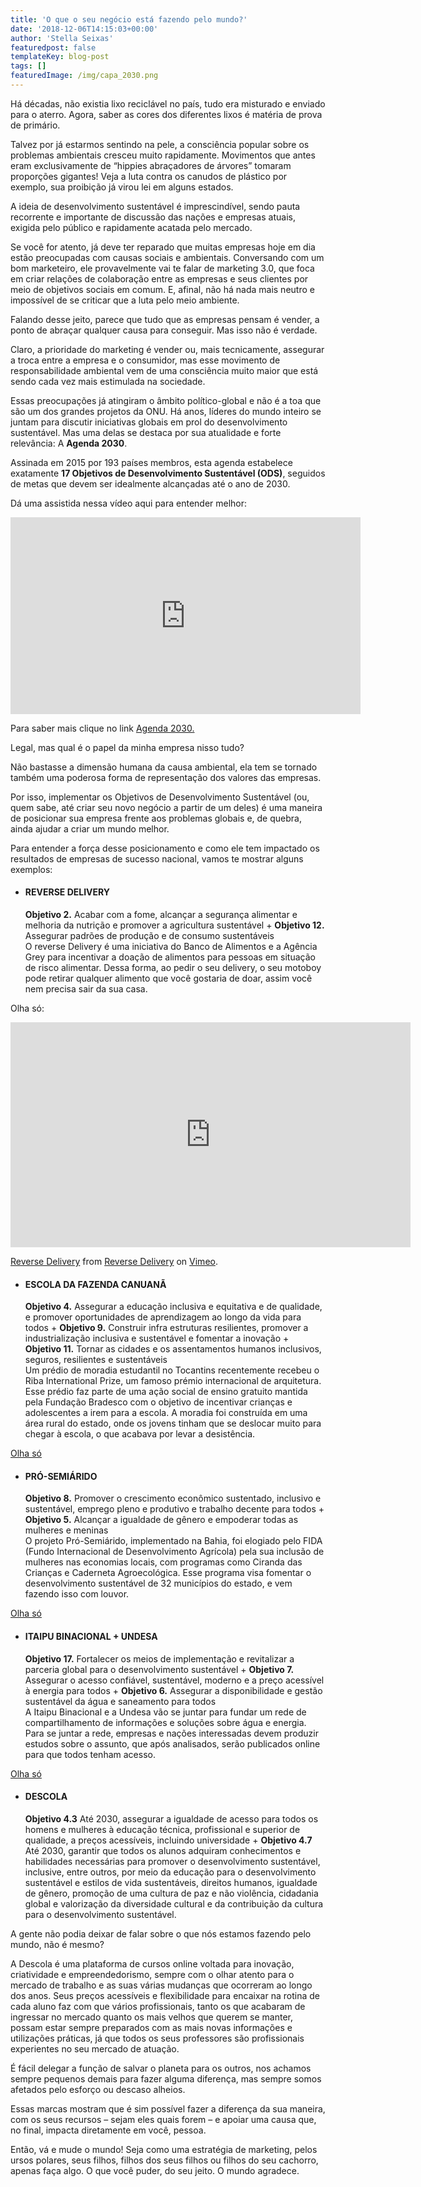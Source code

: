```yaml
---
title: 'O que o seu negócio está fazendo pelo mundo?'
date: '2018-12-06T14:15:03+00:00'
author: 'Stella Seixas'
featuredpost: false
templateKey: blog-post
tags: []
featuredImage: /img/capa_2030.png
---
```

Há décadas, não existia lixo reciclável no país, tudo era misturado e enviado para o aterro. Agora, saber as cores dos diferentes lixos é matéria de prova de primário.

Talvez por já estarmos sentindo na pele, a consciência popular sobre os problemas ambientais cresceu muito rapidamente. Movimentos que antes eram exclusivamente de “hippies abraçadores de árvores” tomaram proporções gigantes! Veja a luta contra os canudos de plástico por exemplo, sua proibição já virou lei em alguns estados.

A ideia de desenvolvimento sustentável é imprescindível, sendo pauta recorrente e importante de discussão das nações e empresas atuais, exigida pelo público e rapidamente acatada pelo mercado.

Se você for atento, já deve ter reparado que muitas empresas hoje em dia estão preocupadas com causas sociais e ambientais. Conversando com um bom marketeiro, ele provavelmente vai te falar de marketing 3.0, que foca em criar relações de colaboração entre as empresas e seus clientes por meio de objetivos sociais em comum. E, afinal, não há nada mais neutro e impossível de se criticar que a luta pelo meio ambiente.

Falando desse jeito, parece que tudo que as empresas pensam é vender, a ponto de abraçar qualquer causa para conseguir. Mas isso não é verdade.

Claro, a prioridade do marketing é vender ou, mais tecnicamente, assegurar a troca entre a empresa e o consumidor, mas esse movimento de responsabilidade ambiental vem de uma consciência muito maior que está sendo cada vez mais estimulada na sociedade.

Essas preocupações já atingiram o âmbito político-global e não é a toa que são um dos grandes projetos da ONU. Há anos, líderes do mundo inteiro se juntam para discutir iniciativas globais em prol do desenvolvimento sustentável. Mas uma delas se destaca por sua atualidade e forte relevância: A **Agenda 2030**.

Assinada em 2015 por 193 países membros, esta agenda estabelece exatamente **17 Objetivos de Desenvolvimento Sustentável (ODS)**, seguidos de metas que devem ser idealmente alcançadas até o ano de 2030.

Dá uma assistida nessa vídeo aqui para entender melhor:

<iframe allowfullscreen="allowfullscreen" frameborder="0" height="315" loading="lazy" src="https://www.youtube.com/embed/MKH97nZXRys" width="560"></iframe>

Para saber mais clique no link [Agenda 2030.](https://nacoesunidas.org/pos2015/agenda2030/)

Legal, mas qual é o papel da minha empresa nisso tudo?

Não bastasse a dimensão humana da causa ambiental, ela tem se tornado também uma poderosa forma de representação dos valores das empresas.

Por isso, implementar os Objetivos de Desenvolvimento Sustentável (ou, quem sabe, até criar seu novo negócio a partir de um deles) é uma maneira de posicionar sua empresa frente aos problemas globais e, de quebra, ainda ajudar a criar um mundo melhor.

Para entender a força desse posicionamento e como ele tem impactado os resultados de empresas de sucesso nacional, vamos te mostrar alguns exemplos:

- #### REVERSE DELIVERY
  
  **Objetivo 2.** Acabar com a fome, alcançar a segurança alimentar e melhoria da nutrição e promover a agricultura sustentável + **Objetivo 12.** Assegurar padrões de produção e de consumo sustentáveis  
  O reverse Delivery é uma iniciativa do Banco de Alimentos e a Agência Grey para incentivar a doação de alimentos para pessoas em situação de risco alimentar. Dessa forma, ao pedir o seu delivery, o seu motoboy pode retirar qualquer alimento que você gostaria de doar, assim você nem precisa sair da sua casa.

Olha só:  
<iframe allowfullscreen="allowfullscreen" frameborder="0" height="360" loading="lazy" src="https://player.vimeo.com/video/164146082" width="640"></iframe>

[Reverse Delivery](https://vimeo.com/164146082) from [Reverse Delivery](https://vimeo.com/user51514272) on [Vimeo](https://vimeo.com).

- #### ESCOLA DA FAZENDA CANUANÃ
  
  **Objetivo 4.** Assegurar a educação inclusiva e equitativa e de qualidade, e promover oportunidades de aprendizagem ao longo da vida para todos + **Objetivo 9.** Construir infra estruturas resilientes, promover a industrialização inclusiva e sustentável e fomentar a inovação + **Objetivo 11.** Tornar as cidades e os assentamentos humanos inclusivos, seguros, resilientes e sustentáveis  
  Um prédio de moradia estudantil no Tocantins recentemente recebeu o Riba International Prize, um famoso prémio internacional de arquitetura. Esse prédio faz parte de uma ação social de ensino gratuito mantida pela Fundação Bradesco com o objetivo de incentivar crianças e adolescentes a irem para a escola. A moradia foi construída em uma área rural do estado, onde os jovens tinham que se deslocar muito para chegar à escola, o que acabava por levar a desistência.

[Olha só](https://www.bbc.com/portuguese/brasil-46288724)

- #### PRÓ-SEMIÁRIDO
  
  **Objetivo 8.** Promover o crescimento econômico sustentado, inclusivo e sustentável, emprego pleno e produtivo e trabalho decente para todos + **Objetivo 5.** Alcançar a igualdade de gênero e empoderar todas as mulheres e meninas  
  O projeto Pró-Semiárido, implementado na Bahia, foi elogiado pelo FIDA (Fundo Internacional de Desenvolvimento Agrícola) pela sua inclusão de mulheres nas economias locais, com programas como Ciranda das Crianças e Caderneta Agroecológica. Esse programa visa fomentar o desenvolvimento sustentável de 32 municípios do estado, e vem fazendo isso com louvor.

[Olha só](https://nacoesunidas.org/fundo-da-onu-elogia-acoes-da-bahia-para-promover-participacao-das-mulheres-na-economia-do-semiarido/)

- #### ITAIPU BINACIONAL + UNDESA
  
  **Objetivo 17.** Fortalecer os meios de implementação e revitalizar a parceria global para o desenvolvimento sustentável + **Objetivo 7.** Assegurar o acesso confiável, sustentável, moderno e a preço acessível à energia para todos + **Objetivo 6.** Assegurar a disponibilidade e gestão sustentável da água e saneamento para todos  
  A Itaipu Binacional e a Undesa vão se juntar para fundar um rede de compartilhamento de informações e soluções sobre água e energia. Para se juntar a rede, empresas e nações interessadas devem produzir estudos sobre o assunto, que após analisados, serão publicados online para que todos tenham acesso.

[Olha só](https://www.100fronteiras.com/parceria-entre-itaipu-e-undesa-vai-permitir-o-compartilhamento-global-de-solucoes-em-agua-e-energia/)

- #### DESCOLA
  
  **Objetivo 4.3** Até 2030, assegurar a igualdade de acesso para todos os homens e mulheres à educação técnica, profissional e superior de qualidade, a preços acessíveis, incluindo universidade + **Objetivo 4.7** Até 2030, garantir que todos os alunos adquiram conhecimentos e habilidades necessárias para promover o desenvolvimento sustentável, inclusive, entre outros, por meio da educação para o desenvolvimento sustentável e estilos de vida sustentáveis, direitos humanos, igualdade de gênero, promoção de uma cultura de paz e não violência, cidadania global e valorização da diversidade cultural e da contribuição da cultura para o desenvolvimento sustentável.

A gente não podia deixar de falar sobre o que nós estamos fazendo pelo mundo, não é mesmo?

A Descola é uma plataforma de cursos online voltada para inovação, criatividade e empreendedorismo, sempre com o olhar atento para o mercado de trabalho e as suas várias mudanças que ocorreram ao longo dos anos. Seus preços acessíveis e flexibilidade para encaixar na rotina de cada aluno faz com que vários profissionais, tanto os que acabaram de ingressar no mercado quanto os mais velhos que querem se manter, possam estar sempre preparados com as mais novas informações e utilizações práticas, já que todos os seus professores são profissionais experientes no seu mercado de atuação.

É fácil delegar a função de salvar o planeta para os outros, nos achamos sempre pequenos demais para fazer alguma diferença, mas sempre somos afetados pelo esforço ou descaso alheios.

Essas marcas mostram que é sim possível fazer a diferença da sua maneira, com os seus recursos – sejam eles quais forem – e apoiar uma causa que, no final, impacta diretamente em você, pessoa.

Então, vá e mude o mundo! Seja como uma estratégia de marketing, pelos ursos polares, seus filhos, filhos dos seus filhos ou filhos do seu cachorro, apenas faça algo. O que você puder, do seu jeito. O mundo agradece.